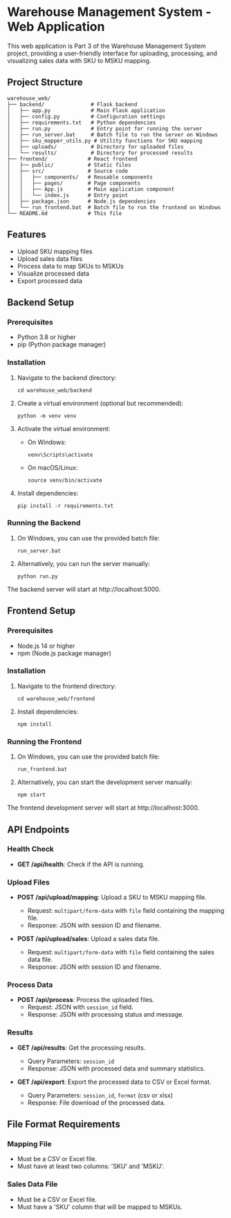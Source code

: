 # Warehouse Management System - Web Application

This web application is Part 3 of the Warehouse Management System project, providing a user-friendly interface for uploading, processing, and visualizing sales data with SKU to MSKU mapping.

## Project Structure

```
warehouse_web/
├── backend/               # Flask backend
│   ├── app.py             # Main Flask application
│   ├── config.py          # Configuration settings
│   ├── requirements.txt   # Python dependencies
│   ├── run.py             # Entry point for running the server
│   ├── run_server.bat     # Batch file to run the server on Windows
│   ├── sku_mapper_utils.py # Utility functions for SKU mapping
│   ├── uploads/           # Directory for uploaded files
│   └── results/           # Directory for processed results
├── frontend/             # React frontend
│   ├── public/           # Static files
│   ├── src/              # Source code
│   │   ├── components/   # Reusable components
│   │   ├── pages/        # Page components
│   │   ├── App.js        # Main application component
│   │   └── index.js      # Entry point
│   ├── package.json      # Node.js dependencies
│   └── run_frontend.bat  # Batch file to run the frontend on Windows
└── README.md             # This file
```

## Features

- Upload SKU mapping files
- Upload sales data files
- Process data to map SKUs to MSKUs
- Visualize processed data
- Export processed data

## Backend Setup

### Prerequisites

- Python 3.8 or higher
- pip (Python package manager)

### Installation

1. Navigate to the backend directory:
   ```
   cd warehouse_web/backend
   ```

2. Create a virtual environment (optional but recommended):
   ```
   python -m venv venv
   ```

3. Activate the virtual environment:
   - On Windows:
     ```
     venv\Scripts\activate
     ```
   - On macOS/Linux:
     ```
     source venv/bin/activate
     ```

4. Install dependencies:
   ```
   pip install -r requirements.txt
   ```

### Running the Backend

1. On Windows, you can use the provided batch file:
   ```
   run_server.bat
   ```

2. Alternatively, you can run the server manually:
   ```
   python run.py
   ```

The backend server will start at http://localhost:5000.

## Frontend Setup

### Prerequisites

- Node.js 14 or higher
- npm (Node.js package manager)

### Installation

1. Navigate to the frontend directory:
   ```
   cd warehouse_web/frontend
   ```

2. Install dependencies:
   ```
   npm install
   ```

### Running the Frontend

1. On Windows, you can use the provided batch file:
   ```
   run_frontend.bat
   ```

2. Alternatively, you can start the development server manually:
   ```
   npm start
   ```

The frontend development server will start at http://localhost:3000.

## API Endpoints

### Health Check
- **GET /api/health**: Check if the API is running.

### Upload Files
- **POST /api/upload/mapping**: Upload a SKU to MSKU mapping file.
  - Request: `multipart/form-data` with `file` field containing the mapping file.
  - Response: JSON with session ID and filename.

- **POST /api/upload/sales**: Upload a sales data file.
  - Request: `multipart/form-data` with `file` field containing the sales data file.
  - Response: JSON with session ID and filename.

### Process Data
- **POST /api/process**: Process the uploaded files.
  - Request: JSON with `session_id` field.
  - Response: JSON with processing status and message.

### Results
- **GET /api/results**: Get the processing results.
  - Query Parameters: `session_id`
  - Response: JSON with processed data and summary statistics.

- **GET /api/export**: Export the processed data to CSV or Excel format.
  - Query Parameters: `session_id`, `format` (csv or xlsx)
  - Response: File download of the processed data.

## File Format Requirements

### Mapping File
- Must be a CSV or Excel file.
- Must have at least two columns: 'SKU' and 'MSKU'.

### Sales Data File
- Must be a CSV or Excel file.
- Must have a 'SKU' column that will be mapped to MSKUs.